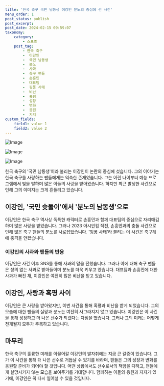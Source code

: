 ```yaml
---
title: '한국 축구 국민 남동생 이강인 분노의 중심에 선 사건'
menu_order: 1
post_status: publish
post_excerpt: 
post_date: 2024-02-15 09:59:07
taxonomy:
    category:
        - 스포츠
    post_tag:
        - 한국 축구
        -  이강인
        -  국민 남동생
        -  분노
        -  사과
        -  축구 팬들
        -  손흥민
        -  대표팀
        -  핑퐁 사태
        -  비난
        -  혹평
        -  성장
        -  변화
        -  응원
        -  지지
custom_fields:
    field1: value 1
    field2: value 2
---
```


![Image](https://imgnews.pstatic.net/image/117/2024/02/15/0003806570_001_20240215060101187.jpg?type=w647)

![Image](https://imgnews.pstatic.net/image/117/2024/02/15/0003806570_002_20240215060101219.jpg?type=w647)

![Image](https://imgnews.pstatic.net/image/117/2024/02/15/0003806570_003_20240215060101263.jpg?type=w647)

한국 축구의 '국민 남동생'이라 불리는 이강인이 논란의 중심에 섰습니다. 그의 이야기는 한국 축구를 사랑하는 팬들에게는 익숙한 존재였습니다. 그는 어린 나이부터 예능 프로그램에서 빛을 발하며 많은 이들의 사랑을 받아왔습니다. 하지만 최근 발생한 사건으로 인해 그의 이미지는 크게 흔들리고 있습니다. 
## 이강인, '국민 슛돌이'에서 '분노의 남동생'으로
이강인은 한국 축구 역사상 독특한 캐릭터로 손흥민과 함께 대표팀의 중심으로 자리매김하며 많은 사랑을 받았습니다. 그러나 2023 아시안컵 직전, 손흥민과의 충돌 사건으로 인해 많은 축구 팬들의 분노를 사로잡았습니다. '핑퐁 사태'라 불리는 이 사건은 축구계에 충격을 안겼습니다.
### 이강인의 사과와 팬들의 반응
이강인은 사건 이후 SNS를 통해 사과의 말을 전했습니다. 그러나 이에 대해 축구 팬들은 성의 없는 사과로 받아들이며 분노를 더욱 키우고 있습니다. 대표팀과 손흥민에 대한 사과가 빠진 채, 이강인은 여전히 많은 비난을 받고 있습니다.
## 이강인, 사랑과 혹평 사이
이강인은 큰 사랑을 받아왔지만, 이번 사건을 통해 혹평과 비난을 받게 되었습니다. 그의 모습에 대한 팬들의 실망과 분노는 여전히 사그라지지 않고 있습니다. 이강인은 이 사건을 통해 성장하고 더 나은 선수가 되겠다는 다짐을 했습니다. 그러나 그의 미래는 어떻게 전개될지 모두가 주목하고 있습니다.
## 마무리
한국 축구의 훌륭한 미래를 이끌어갈 이강인의 발자취에는 지금 큰 갈증이 있습니다. 그가 이 사건을 통해 더 나은 선수로 거듭날 수 있기를 바라며, 팬들은 그의 성장과 변화를 응원할 준비가 되어야 할 것입니다. 어떤 상황에서도 선수로서의 책임을 다하고, 팬들에게 실망시키지 않는 모습을 보여주기를 기대합니다. 함께하는 이들의 응원과 지지가 있기에, 이강인은 꼭 다시 일어설 수 있을 것입니다.
